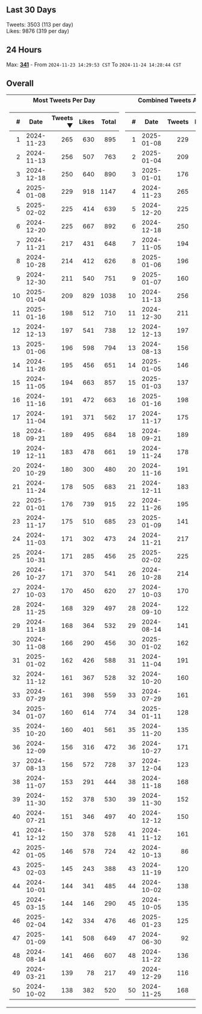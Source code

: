 ## Last 30 Days
Tweets: 3503 (113 per day)\
Likes: 9876 (319 per day)

## 24 Hours
Max: [**341**](../misc/most-tweets_24-hr.csv) - From `2024-11-23 14:29:53 CST` To `2024-11-24 14:28:44 CST`

## Overall
<table>
<tr><th>Most Tweets Per Day</th><th>Combined Tweets And Likes</th></tr><tr><td>


|#|Date|Tweets ▼|Likes|Total|
|--:|--|--:|--:|--:|
|1|2024-11-23|265|630|895|
|2|2024-11-13|256|507|763|
|3|2024-12-18|250|640|890|
|4|2025-01-08|229|918|1147|
|5|2025-02-02|225|414|639|
|6|2024-12-20|225|667|892|
|7|2024-11-21|217|431|648|
|8|2024-10-28|214|412|626|
|9|2024-12-30|211|540|751|
|10|2025-01-04|209|829|1038|
|11|2025-01-16|198|512|710|
|12|2024-12-13|197|541|738|
|13|2025-01-06|196|598|794|
|14|2024-11-26|195|456|651|
|15|2024-11-05|194|663|857|
|16|2024-11-16|191|472|663|
|17|2024-11-04|191|371|562|
|18|2024-09-21|189|495|684|
|19|2024-12-11|183|478|661|
|20|2024-10-29|180|300|480|
|21|2024-11-24|178|505|683|
|22|2025-01-01|176|739|915|
|23|2024-11-17|175|510|685|
|24|2024-11-03|171|302|473|
|25|2024-10-31|171|285|456|
|26|2024-10-27|171|370|541|
|27|2024-10-03|170|450|620|
|28|2024-11-25|168|329|497|
|29|2024-11-18|168|364|532|
|30|2024-11-08|166|290|456|
|31|2025-01-02|162|426|588|
|32|2024-11-12|161|367|528|
|33|2024-07-29|161|398|559|
|34|2025-01-07|160|614|774|
|35|2024-10-20|160|401|561|
|36|2024-12-09|156|316|472|
|37|2024-08-13|156|572|728|
|38|2024-11-07|153|291|444|
|39|2024-11-30|152|378|530|
|40|2024-07-21|151|346|497|
|41|2024-12-12|150|378|528|
|42|2025-01-05|146|578|724|
|43|2025-02-03|145|243|388|
|44|2024-10-01|144|341|485|
|45|2024-03-15|144|146|290|
|46|2025-02-04|142|334|476|
|47|2025-01-09|141|508|649|
|48|2024-08-14|141|466|607|
|49|2024-03-21|139|78|217|
|50|2024-10-02|138|382|520|

</td><td>


|#|Date|Tweets|Likes|Total ▼|
|--:|--|--:|--:|--:|
|1|2025-01-08|229|918|1147|
|2|2025-01-04|209|829|1038|
|3|2025-01-01|176|739|915|
|4|2024-11-23|265|630|895|
|5|2024-12-20|225|667|892|
|6|2024-12-18|250|640|890|
|7|2024-11-05|194|663|857|
|8|2025-01-06|196|598|794|
|9|2025-01-07|160|614|774|
|10|2024-11-13|256|507|763|
|11|2024-12-30|211|540|751|
|12|2024-12-13|197|541|738|
|13|2024-08-13|156|572|728|
|14|2025-01-05|146|578|724|
|15|2025-01-03|137|585|722|
|16|2025-01-16|198|512|710|
|17|2024-11-17|175|510|685|
|18|2024-09-21|189|495|684|
|19|2024-11-24|178|505|683|
|20|2024-11-16|191|472|663|
|21|2024-12-11|183|478|661|
|22|2024-11-26|195|456|651|
|23|2025-01-09|141|508|649|
|24|2024-11-21|217|431|648|
|25|2025-02-02|225|414|639|
|26|2024-10-28|214|412|626|
|27|2024-10-03|170|450|620|
|28|2024-09-10|122|495|617|
|29|2024-08-14|141|466|607|
|30|2025-01-02|162|426|588|
|31|2024-11-04|191|371|562|
|32|2024-10-20|160|401|561|
|33|2024-07-29|161|398|559|
|34|2025-01-11|128|426|554|
|35|2024-11-20|135|412|547|
|36|2024-10-27|171|370|541|
|37|2024-12-04|123|410|533|
|38|2024-11-18|168|364|532|
|39|2024-11-30|152|378|530|
|40|2024-12-12|150|378|528|
|41|2024-11-12|161|367|528|
|42|2024-10-13|86|438|524|
|43|2024-11-19|120|402|522|
|44|2024-10-02|138|382|520|
|45|2024-10-05|135|382|517|
|46|2025-01-23|125|385|510|
|47|2024-06-30|92|413|505|
|48|2024-11-22|136|363|499|
|49|2024-12-29|116|381|497|
|50|2024-11-25|168|329|497|

</td><tr>
</table>

